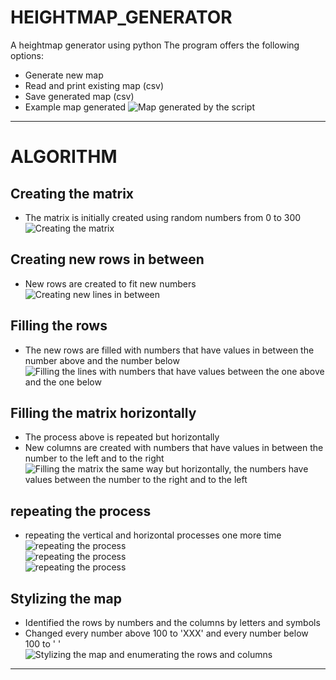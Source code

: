 # HEIGHTMAP_GENERATOR
A heightmap generator using python
The program offers the following options:
* Generate new map
* Read and print existing map (csv)
* Save generated map (csv)
* Example map generated
![Map generated by the script](/images/map.png)

----

# ALGORITHM

## Creating the matrix 
* The matrix is initially created using random numbers from 0 to 300 <br>
![Creating the matrix](/images/fig1.png) <br>
## Creating new rows in between 
* New rows are created to fit new numbers <br>
![Creating new lines in between](/images/fig2.png) <br>
## Filling the rows 
* The new rows are filled with numbers that have values in between the number above and the number below <br>
![Filling the lines with numbers that have values between the one above and the one below](/images/fig3.png) <br>
## Filling the matrix horizontally 
* The process above is repeated but horizontally
* New columns are created with numbers that have values in between the number to the left and to the right <br>
![Filling the matrix the same way but horizontally, the numbers have values between the number to the right and to the left](/images/fig4.png) <br>
## repeating the process 
* repeating the vertical and horizontal processes one more time <br>
![repeating the process](/images/fig5.png) <br>
![repeating the process](/images/fig6.png) <br>
![repeating the process](/images/fig7.png) <br>
## Stylizing the map 
* Identified the rows by numbers and the columns by letters and symbols
* Changed every number above 100 to 'XXX' and every number below 100 to ' ' <br>
![Stylizing the map and enumerating the rows and columns](/images/fig8.png) <br>

----
